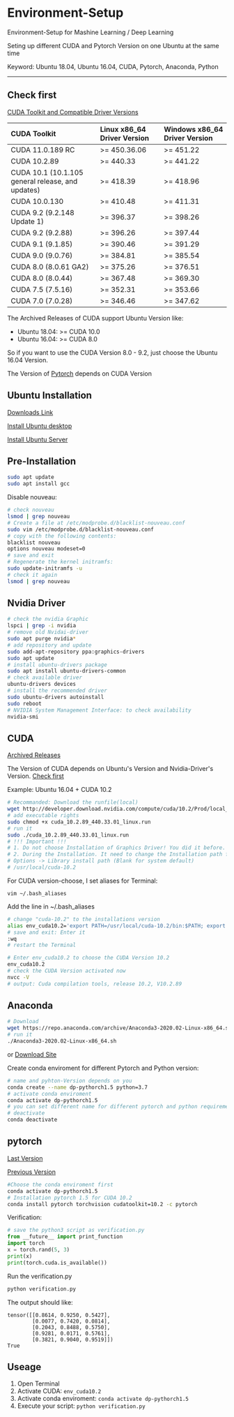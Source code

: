 # Environment-Setup
Environment-Setup for Mashine Learning / Deep Learning

Seting up different CUDA and Pytorch Version on one Ubuntu at the same time

Keyword: Ubuntu 18.04, Ubuntu 16.04, CUDA, Pytorch, Anaconda, Python

---
<span id="jump"></span>
## Check first
[CUDA Toolkit and Compatible Driver Versions](https://docs.nvidia.com/cuda/cuda-toolkit-release-notes/index.html#cuda-major-component-versions__table-cuda-toolkit-driver-versions)

| CUDA Toolkit                                      | Linux x86_64 Driver Version | Windows x86_64 Driver Version |
| :------------------------------------------------ | :-------------------------- | :---------------------------- |
| CUDA 11.0.189 RC                                  | >= 450.36.06                | >= 451.22                     |
| CUDA 10.2.89                                      | >= 440.33                   | >= 441.22                     |
| CUDA 10.1 (10.1.105 general release, and updates) | >= 418.39                   | >= 418.96                     |
| CUDA 10.0.130                                     | >= 410.48                   | >= 411.31                     |
| CUDA 9.2 (9.2.148 Update 1)                       | >= 396.37                   | >= 398.26                     |
| CUDA 9.2 (9.2.88)                                 | >= 396.26                   | >= 397.44                     |
| CUDA 9.1 (9.1.85)                                 | >= 390.46                   | >= 391.29                     |
| CUDA 9.0 (9.0.76)                                 | >= 384.81                   | >= 385.54                     |
| CUDA 8.0 (8.0.61 GA2)                             | >= 375.26                   | >= 376.51                     |
| CUDA 8.0 (8.0.44)                                 | >= 367.48                   | >= 369.30                     |
| CUDA 7.5 (7.5.16)                                 | >= 352.31                   | >= 353.66                     |
| CUDA 7.0 (7.0.28)                                 | >= 346.46                   | >= 347.62                     |


The Archived Releases of CUDA support Ubuntu Version like:    
- Ubuntu 18.04: >= CUDA 10.0
- Ubuntu 16.04: >= CUDA 8.0

So if you want to use the CUDA Version 8.0 - 9.2, just choose the Ubuntu 16.04 Version. 

The Version of [Pytorch](https://pytorch.org/get-started/locally/) depends on CUDA Version

## Ubuntu Installation
[Downloads Link](https://releases.ubuntu.com/?_ga=2.26883769.549160946.1592251480-1982882452.1590480922)

[Install Ubuntu desktop](https://ubuntu.com/tutorials/tutorial-install-ubuntu-desktop)

[Install Ubuntu Server](https://ubuntu.com/tutorials/tutorial-install-ubuntu-server#1-overview)

## Pre-Installation
``` bash
sudo apt update
sudo apt install gcc
```    
Disable nouveau:
``` bash
# check nouveau
lsmod | grep nouveau
# Create a file at /etc/modprobe.d/blacklist-nouveau.conf
sudo vim /etc/modprobe.d/blacklist-nouveau.conf
# copy with the following contents:
blacklist nouveau
options nouveau modeset=0
# save and exit
# Regenerate the kernel initramfs:
sudo update-initramfs -u
# check it again
lsmod | grep nouveau
```

## Nvidia Driver

``` bash
# check the nvidia Graphic
lspci | grep -i nvidia
# remove old Nvidai-driver
sudo apt purge nvidia*
# add repository and update 
sudo add-apt-repository ppa:graphics-drivers
sudo apt update
# install ubuntu-drivers package
sudo apt install ubuntu-drivers-common
# check available driver
ubuntu-drivers devices
# install the recommended driver
sudo ubuntu-drivers autoinstall
sudo reboot
# NVIDIA System Management Interface: to check availability
nvidia-smi
```

## CUDA
[Archived Releases](https://developer.nvidia.com/cuda-toolkit-archive)

The Version of CUDA depends on Ubuntu's Version and Nvidia-Driver's Version. [Check first](#jump)

Example: Ubuntu 16.04 + CUDA 10.2
``` bash
# Recommanded: Download the runfile(local)
wget http://developer.download.nvidia.com/compute/cuda/10.2/Prod/local_installers/cuda_10.2.89_440.33.01_linux.run cuda_10.2.89_440.33.01_linux.run
# add executable rights
sudo chmod +x cuda_10.2.89_440.33.01_linux.run
# run it
sudo ./cuda_10.2.89_440.33.01_linux.run
# !!! Important !!!
# 1. Do not choose Installation of Graphics Driver! You did it before.
# 2. During the Installation. It need to change the Installation path for different Version
# Options -> Library install path (Blank for system default)
# /usr/local/cuda-10.2
```

For CUDA version-choose, I set aliases for Terminal:
```
vim ~/.bash_aliases 
```
Add the line in ~/.bash_aliases
``` bash
# change "cuda-10.2" to the installations version
alias env_cuda10.2='export PATH=/usr/local/cuda-10.2/bin:$PATH; export LD_LIBRARY_PATH=/usr/local/cuda-10.2/lib64:$LD_LIBRARY_PATH'
# save and exit: Enter it
:wq
# restart the Terminal
```

``` bash
# Enter env_cuda10.2 to choose the CUDA Version 10.2
env_cuda10.2
# check the CUDA Version activated now
nvcc -V
# output: Cuda compilation tools, release 10.2, V10.2.89
```


## Anaconda
``` bash
# Download
wget https://repo.anaconda.com/archive/Anaconda3-2020.02-Linux-x86_64.sh
# run it
./Anaconda3-2020.02-Linux-x86_64.sh
```
or
[Download Site](https://www.anaconda.com/products/individual)

Create conda enviroment for different Pytorch and Python version:
``` bash
# name and pyhton-Version depends on you
conda create --name dp-pythorch1.5 python=3.7
# activate conda enviroment
conda activate dp-pythorch1.5
# you can set different name for different pytorch and python requirements
# deactivate
conda deactivate
```


## pytorch
[Last Version](https://pytorch.org/get-started/locally/)

[Previous Version](https://pytorch.org/get-started/previous-versions/)

``` bash
#Choose the conda enviroment first
conda activate dp-pythorch1.5
# Installation pytorch 1.5 for CUDA 10.2
conda install pytorch torchvision cudatoolkit=10.2 -c pytorch
```

Verification:
``` python
# save the python3 script as verification.py
from __future__ import print_function
import torch
x = torch.rand(5, 3)
print(x)
print(torch.cuda.is_available())
```
Run the verification.py
``` bash
python verification.py
```
The output should like:

    tensor([[0.8614, 0.9250, 0.5427],
            [0.0077, 0.7420, 0.0814],
            [0.2043, 0.8488, 0.5750],
            [0.9281, 0.0171, 0.5761],
            [0.3821, 0.9040, 0.9519]])
    True

## Useage

1. Open Terminal
2. Activate CUDA: `env_cuda10.2`
3. Activate conda enviroment: `conda activate dp-pythorch1.5`
4. Execute your script: `python verification.py`
